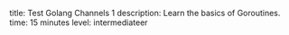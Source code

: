title: Test Golang Channels 1
description: Learn the basics of Goroutines.
time: 15 minutes
level: intermediateer
